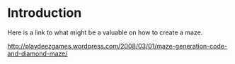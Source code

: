 # Introduction #

Here is a link to what might be a valuable on how to create a maze.

http://playdeezgames.wordpress.com/2008/03/01/maze-generation-code-and-diamond-maze/